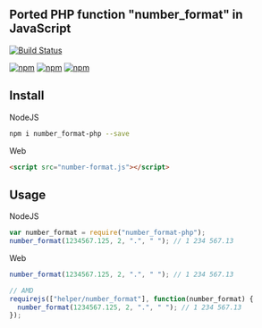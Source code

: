 ## Ported PHP function "number_format" in JavaScript 
[![Build Status](https://travis-ci.org/tasofen/number_format-node.svg?branch=master)](https://travis-ci.org/tasofen/number_format-node)

[![npm](https://img.shields.io/npm/dt/number_format-php.svg)](https://www.npmjs.com/package/number_format-php)
[![npm](https://img.shields.io/npm/dy/number_format-php)](https://www.npmjs.com/package/number_format-php)
[![npm](https://img.shields.io/npm/dm/number_format-php)](https://www.npmjs.com/package/number_format-php)

## Install
NodeJS
```bash
npm i number_format-php --save
```
Web
```html
<script src="number-format.js"></script>
```

## Usage

NodeJS
```js
var number_format = require("number_format-php");
number_format(1234567.125, 2, ".", " "); // 1 234 567.13
```
Web
```js
number_format(1234567.125, 2, ".", " "); // 1 234 567.13

// AMD
requirejs(["helper/number_format"], function(number_format) {
  number_format(1234567.125, 2, ".", " "); // 1 234 567.13
});
```

